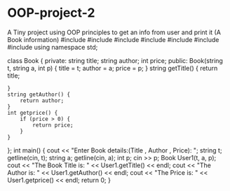 # OOP-project-2
A Tiny project using OOP principles to get an info from user and print it (A Book information)
#include <iostream>
#include <string>
#include <vector>
#include <utility>
#include <cmath>
#include <cstdlib>
#include <algorithm>
using namespace std;

class Book {
private:
	string title;
	string author;
	int price;
public:
	Book(string t, string a, int p) {
		title = t;
		author = a;
		price = p;
	}
	string getTitle() {
		return title;

	}
	string getAuthor() {
		return author;
	}
	int getprice() {
		if (price > 0) {
			return price;
		}
	}

}; int main() {
	cout << "Enter Book details:(Title , Author , Price): ";
	string t; getline(cin, t);
	string a; getline(cin, a);
	int p; cin >> p;
	Book User1(t, a, p);
	cout << "The Book Title is: " << User1.getTitle() << endl;
	cout << "The Author is: " << User1.getAuthor() << endl;
	cout << "The Price is: " << User1.getprice() << endl;
	return 0;
}
